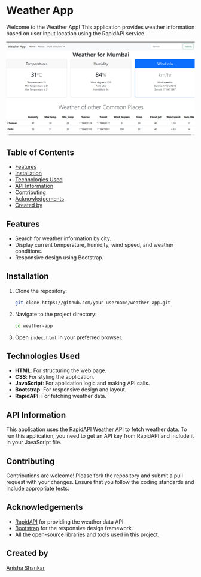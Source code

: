 # Weather App

Welcome to the Weather App! This application provides weather information based on user input location using the RapidAPI service. 

![Weather App Screenshot](ss.png)

## Table of Contents

- [Features](#features)
- [Installation](#installation)
- [Technologies Used](#technologies-used)
- [API Information](#api-information)
- [Contributing](#contributing)
- [Acknowledgements](#acknowledgements)
- [Created by](#created-by)

## Features

- Search for weather information by city.
- Display current temperature, humidity, wind speed, and weather conditions.
- Responsive design using Bootstrap.

## Installation

1. Clone the repository:
    ```bash
    git clone https://github.com/your-username/weather-app.git
    ```

2. Navigate to the project directory:
    ```bash
    cd weather-app
    ```

3. Open `index.html` in your preferred browser.

## Technologies Used

- **HTML**: For structuring the web page.
- **CSS**: For styling the application.
- **JavaScript**: For application logic and making API calls.
- **Bootstrap**: For responsive design and layout.
- **RapidAPI**: For fetching weather data.

## API Information

This application uses the [RapidAPI Weather API](https://rapidapi.com/hub) to fetch weather data. To run this application, you need to get an API key from RapidAPI and include it in your JavaScript file.

## Contributing

Contributions are welcome! Please fork the repository and submit a pull request with your changes. Ensure that you follow the coding standards and include appropriate tests.

## Acknowledgements

- [RapidAPI](https://rapidapi.com/) for providing the weather data API.
- [Bootstrap](https://getbootstrap.com/) for the responsive design framework.
- All the open-source libraries and tools used in this project.

## Created by

[Anisha Shankar](https://github.com/hahaanisha)
